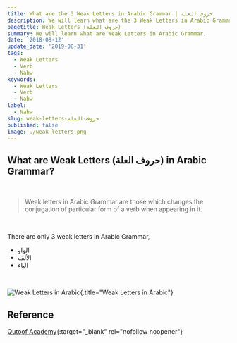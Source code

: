 ```yaml
---
title: What are the 3 Weak Letters in Arabic Grammar | حروف العلة
description: We will learn what are the 3 Weak Letters in Arabic Grammar.
pagetitle: Weak Letters (حروف العلة)
summary: We will learn what are Weak Letters in Arabic Grammar.
date: '2018-08-12'
update_date: '2019-08-31'
tags:
  - Weak Letters
  - Verb
  - Nahw
keywords:
  - Weak Letters
  - Verb
  - Nahw
label:
  - Nahw
slug: weak-letters-حروف-العلة
published: false
image: ./weak-letters.png
---
```


## What are Weak Letters (حروف العلة) in Arabic Grammar?
<br/>

> Weak letters in Arabic Grammar are those which changes the conjugation of particular form of a verb when appearing in it.

<br/>

There are only 3 weak letters in Arabic Grammar,
- الواو
- الألف 
- الياء

<br/>

![Weak Letters in Arabic](./ism-manqoos.png){:title="Weak Letters in Arabic"}

## Reference
[Qutoof Academy](https://www.qutoofacademy.com/){:target="_blank" rel="nofollow noopener"}